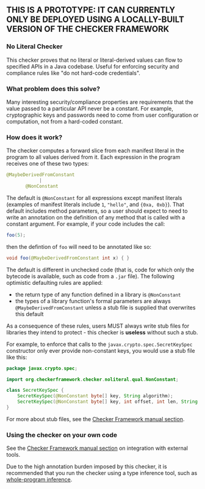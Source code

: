 ## THIS IS A PROTOTYPE: IT CAN CURRENTLY ONLY BE DEPLOYED USING A LOCALLY-BUILT VERSION OF THE CHECKER FRAMEWORK

### No Literal Checker

This checker proves that no literal or literal-derived values can flow to 
specified APIs in a Java codebase. Useful for enforcing security and compliance 
rules like "do not hard-code credentials".

### What problem does this solve?

Many interesting security/compliance properties are requirements that the value
passed to a particular API never be a constant. For example, cryptographic keys 
and passwords need to come from user configuration or computation, not from a 
hard-coded constant.

### How does it work?

The checker computes a forward slice from each manifest literal in the program
to all values derived from it. Each expression in the program receives one of
these two types:

```java
@MaybeDerivedFromConstant
            |
       @NonConstant
```

The default is `@NonConstant` for all expressions except manifest literals (examples
of manifest literals include `1`, `"hello"`, and `{0xa, 0xb}`). That default includes
method parameters, so a user should expect to need to write an annotation on the definition
of any method that is called with a constant argument. For example, if your code includes
the call:
```java
foo(5);
```
then the defintion of `foo` will need to be annotated like so:
```java
void foo(@MaybeDerivedFromConstant int x) { }
```

The default is different in unchecked code (that is, code for which
only the bytecode is available, such as code from a `.jar` file). The following
optimistic defaulting rules are applied:
* the return type of any function defined in a library is `@NonConstant`
* the types of a library function's formal parameters are always `@MaybeDerivedFromConstant` 
unless a stub file is supplied that overwrites this default

As a consequence of these rules, users MUST always write stub files for libraries
they intend to protect - this checker is **useless** without such a stub.

For example, to enforce that calls to the `javax.crypto.spec.SecretKeySpec` constructor
only ever provide non-constant keys, you would use a stub file like this:

```java
package javax.crypto.spec;

import org.checkerframework.checker.noliteral.qual.NonConstant;

class SecretKeySpec {
    SecretKeySpec(@NonConstant byte[] key, String algorithm);
    SecretKeySpec(@NonConstant byte[] key, int offset, int len, String algorithm);
}
```

For more about stub files, see the 
[Checker Framework manual section](https://checkerframework.org/manual/#stub).

### Using the checker on your own code

See the [Checker Framework manual section](https://checkerframework.org/manual/#external-tools)
on integration with external tools.

Due to the high annotation burden imposed by this checker, it is recommended that you
run the checker using a type inference tool, such as 
[whole-program inference](https://checkerframework.org/manual/#type-inference).
